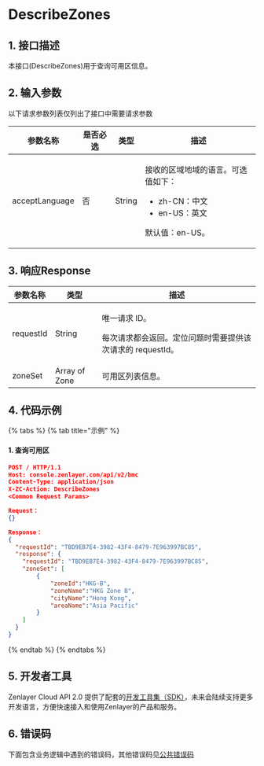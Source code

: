# DescribeZones

## 1. 接口描述 <a href="#1.-jie-kou-miao-shu" id="1.-jie-kou-miao-shu"></a>

本接口(DescribeZones)用于查询可用区信息。



## 2. 输入参数 <a href="#2.-shu-ru-can-shu" id="2.-shu-ru-can-shu"></a>

以下请求参数列表仅列出了接口中需要请求参数

| 参数名称           | 是否必选 | 类型     | 描述                                                                                   |
| -------------- | ---- | ------ | ------------------------------------------------------------------------------------ |
| acceptLanguage | 否    | String | <p>接收的区域地域的语言。可选值如下：</p><ul><li>zh-CN：中文</li><li>en-US：英文</li></ul><p>默认值：en-US。</p> |

&#x20;

## 3. 响应Response <a href="#3.-xiang-ying-response" id="3.-xiang-ying-response"></a>

| 参数名称      | 类型            | 描述                                                       |
| --------- | ------------- | -------------------------------------------------------- |
| requestId | String        | <p>唯一请求 ID。</p><p>每次请求都会返回。定位问题时需要提供该次请求的 requestId。</p> |
| zoneSet   | Array of Zone | 可用区列表信息。                                                 |



## 4. 代码示例

{% tabs %}
{% tab title="示例" %}
#### 1. 查询可用区

```json
POST / HTTP/1.1
Host: console.zenlayer.com/api/v2/bmc
Content-Type: application/json
X-ZC-Action: DescribeZones
<Common Request Params>

Request：
{}

Response：
{
  "requestId": "TBD9EB7E4-3982-43F4-8479-7E963997BC85",
  "response": {  
    "requestId": "TBD9EB7E4-3982-43F4-8479-7E963997BC85",
    "zoneSet": [
        {
            "zoneId":"HKG-B",
            "zoneName":"HKG Zone B",
            "cityName":"Hong Kong",
            "areaName":"Asia Pacific"
        }
    ]
  }
} 
```
{% endtab %}
{% endtabs %}



## 5. 开发者工具

Zenlayer Cloud API 2.0 提供了配套的[开发工具集（SDK）](../../api-introduction/sdk/)，未来会陆续支持更多开发语言，方便快速接入和使用Zenlayer的产品和服务。



## 6. 错误码

下面包含业务逻辑中遇到的错误码，其他错误码见[公共错误码](../../api-introduction/instruction/commonerrorcode.md)
